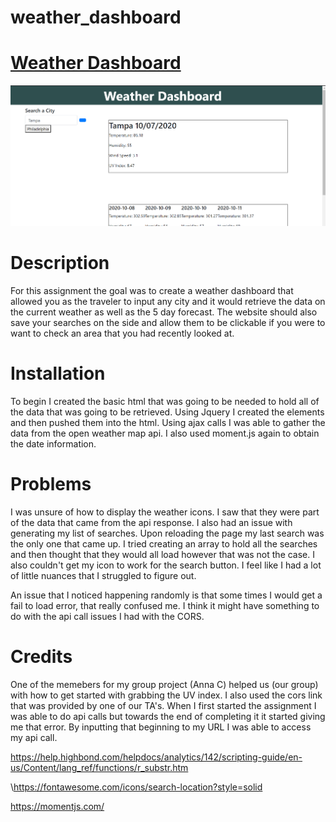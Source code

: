 # weather_dashboard
[Weather Dashboard](https://kim-tor.github.io/weather_dashboard/)
========================

![Image of Weather Dashboard](weather.png)


# Description

For this assignment the goal was to create a weather dashboard that allowed you as the traveler to input any city
and it would retrieve the data on the current weather as well as the 5 day forecast. The website should also save
your searches on the side and allow them to be clickable if you were to want to check an area that you had recently
looked at. 

# Installation
To begin I created the basic html that was going to be needed to hold all of the data that was going to be retrieved. 
Using Jquery I created the elements and then pushed them into the html. Using ajax calls I was able to gather the data 
from the open weather map api. I also used moment.js again to obtain the date information. 

# Problems
I was unsure of how to display the weather icons. I saw that they were part of the data that came from the api response.
I also had an issue with generating my list of searches. Upon reloading the page my last search was the only one that came up. 
I tried creating an array to hold all the searches and then thought that they would all load however that was not the case. 
I also couldn't get my icon to work for the search button. I feel like I had a lot of little nuances that I struggled to figure out.

An issue that I noticed happening randomly is that some times I would get a fail to load error, that really confused me. I think
it might have something to do with the api call issues I had with the CORS.

# Credits
One of the memebers for my group project (Anna C) helped us (our group) with how to get started with grabbing the UV index. 
I also used the cors link that was provided by one of our TA's. When I first started the assignment I was able to do api calls
but towards the end of completing it it started giving me that error. By inputting that beginning to my URL I was able to access
my api call. 

https://help.highbond.com/helpdocs/analytics/142/scripting-guide/en-us/Content/lang_ref/functions/r_substr.htm

\https://fontawesome.com/icons/search-location?style=solid

https://momentjs.com/
